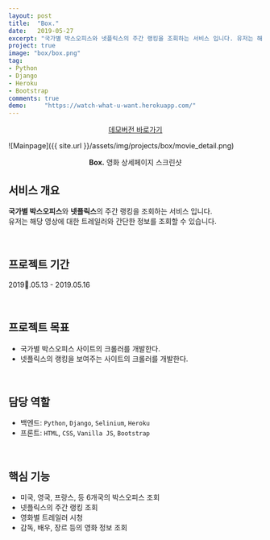 ```yaml
---
layout: post
title:  "Box."
date:   2019-05-27
excerpt: "국가별 박스오피스와 넷플릭스의 주간 랭킹을 조회하는 서비스 입니다. 유저는 해당 영상에 대한 트레일러와 간단한 정보를 조회할 수 있습니다."
project: true
image: "box/box.png"
tag:
- Python 
- Django
- Heroku
- Bootstrap
comments: true
demo:     "https://watch-what-u-want.herokuapp.com/"
---
```


<center>
    <a href="https://watch-what-u-want.herokuapp.com/" class="btn" target="_blank" style="margin-bottom:2rem;">데모버전 바로가기</a>
</center>

![Mainpage]({{ site.url }}/assets/img/projects/box/movie_detail.png)
    
<center><b>Box.</b> 영화 상세페이지 스크린샷</center>
     
## 서비스 개요
**국가별 박스오피스**와 **넷플릭스**의 주간 랭킹을 조회하는 서비스 입니다.<br>
유저는 해당 영상에 대한 트레일러와 간단한 정보를 조회할 수 있습니다.

<br>

## 프로젝트 기간
2019.05.13 - 2019.05.16

<br>

## 프로젝트 목표
* 국가별 박스오피스 사이트의 크롤러를 개발한다.
* 넷플릭스의 랭킹을 보여주는 사이트의 크롤러를 개발한다.

<br>

## 담당 역할
* 백엔드: `Python`, `Django`, `Selinium`, `Heroku`
* 프론트: `HTML`, `CSS`, `Vanilla JS`, `Bootstrap`

<br>

## 핵심 기능
* 미국, 영국, 프랑스, 등 6개국의 박스오피스 조회
* 넷플릭스의 주간 랭킹 조회
* 영화별 트레일러 시청
* 감독, 배우, 장르 등의 영화 정보 조회

<br>
